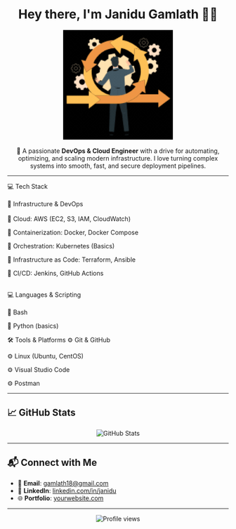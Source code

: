 <h1 align="center">Hey there, I'm Janidu Gamlath 👨‍💻</h1>

<p align="center">
  <img src="https://github.com/CodeBot-creator/Janidu00/blob/134f80e9dffdf16fc167503890816354386fa236/Animation%20-%201751792023484%20(3).gif" alt="dev gif" width="250"/>
</p>

<p align="center">
  🚀 A passionate <strong>DevOps & Cloud Engineer</strong> with a drive for automating, optimizing, and scaling modern infrastructure.  
  I love turning complex systems into smooth, fast, and secure deployment pipelines.  
</p>

---

💻 Tech Stack</br></br>
🧰 Infrastructure & DevOps</br></br>
🔹 Cloud: AWS (EC2, S3, IAM, CloudWatch)

🔹 Containerization: Docker, Docker Compose

🔹 Orchestration: Kubernetes (Basics)

🔹 Infrastructure as Code: Terraform, Ansible

🔹 CI/CD: Jenkins, GitHub Actions</br></br>

💻 Languages & Scripting</br></br>
🔸 Bash

🔸 Python (basics)

🛠️ Tools & Platforms
⚙️ Git & GitHub

⚙️ Linux (Ubuntu, CentOS)

⚙️ Visual Studio Code

⚙️ Postman

---

## 📈 GitHub Stats

<p align="center">
  <img src="https://github-readme-stats.vercel.app/api?username=CodeBot-creator&show_icons=true&theme=tokyonight" alt="GitHub Stats" />
</p>

---

## 📬 Connect with Me

- 📧 **Email**: gamlath18@gmail.com  
- 💼 **LinkedIn**: [linkedin.com/in/janidu](https://www.linkedin.com/in/janidu-gamlath-007552299/)  
- 🌐 **Portfolio**: [yourwebsite.com](https://yourwebsite.com)

---

<p align="center">
  <img src="https://komarev.com/ghpvc/?username=CodeBot-creator&label=Profile%20views&color=0e75b6&style=flat" alt="Profile views" />
</p>

